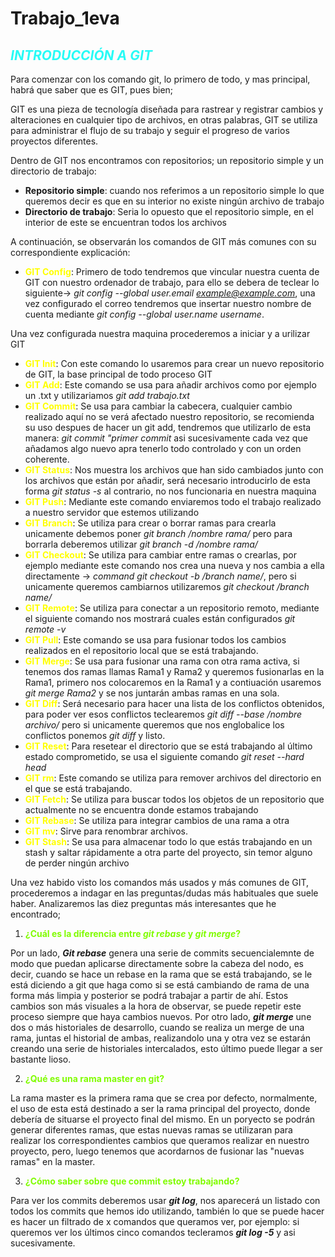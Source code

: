 # Trabajo_1eva 
## <span style= "color:#28FBF6">***INTRODUCCIÓN A GIT***</span>


Para comenzar con los comando git, lo primero de todo, y mas principal, habrá que saber que es GIT, pues bien;

GIT es una pieza de tecnología diseñada para rastrear y registrar cambios y alteraciones en cualquier tipo de archivos, en otras palabras, GIT se utiliza  para administrar el flujo de su trabajo y seguir el progreso de varios proyectos diferentes. 

Dentro de GIT nos encontramos con repositorios; un repositorio simple y un directorio de trabajo:

- **Repositorio simple**: cuando nos referimos a un repositorio simple lo que queremos decir es que en su interior no existe ningún archivo de trabajo
- **Directorio de trabajo**: Seria lo opuesto que el repositorio simple, en el interior de este se encuentran todos los archivos

A continuación, se observarán los comandos de GIT más comunes con su correspondiente explicación:

- <span style= "color:yellow">**GIT Config**</span>: Primero de todo tendremos que vincular nuestra cuenta de GIT con nuestro ordenador de trabajo, para ello se debera de teclear lo siguiente-> *git config --global user.email example@example.com*, una vez configurado el correo tendremos que insertar nuestro nombre de cuenta mediante *git config --global user.name username*.

Una vez configurada nuestra maquina procederemos a iniciar y a urilizar GIT

- <span style= "color:yellow">**GIT Init**</span>: Con este comando lo usaremos para crear un nuevo repositorio de GIT, la base principal de todo proceso GIT
- <span style= "color:yellow">**GIT Add**</span>: Este comando se usa para añadir archivos como por ejemplo un .txt y utilizariamos *git add trabajo.txt*
- <span style= "color:yellow">**GIT Commit**</span>: Se usa para cambiar la cabecera, cualquier cambio realizado aquí no se verá afectado nuestro repositorio, se recomienda su uso despues de hacer un git add, tendremos que utilizarlo de esta manera: *git commit "primer commit* asi sucesivamente cada vez que añadamos algo nuevo apra tenerlo todo controlado y con un orden coherente.
- <span style= "color:yellow">**GIT Status**</span>: Nos muestra los archivos que han sido cambiados junto con los archivos que están por añadir, será necesario introducirlo de esta forma *git status -s* al contrario, no nos funcionaria en nuestra maquina
- <span style= "color:yellow">**GIT Push**</span>: Mediante este comando enviaremos todo el trabajo realizado a nuestro servidor que estemos utilizando
- <span style= "color:yellow">**GIT Branch**</span>: Se utiliza para crear o borrar ramas para crearla unicamente debemos poner *git branch /nombre rama/* pero para borrarla deberemos utilizar *git branch -d /nombre rama/* 
- <span style= "color:yellow">**GIT Checkout**</span>: Se utiliza para cambiar entre ramas o crearlas, por ejemplo mediante este comando nos crea una nueva y nos cambia a ella directamente -> *command git checkout -b /branch name/*, pero si unicamente queremos cambiarnos utilizaremos *git checkout /branch name/*
- <span style= "color:yellow">**GIT Remote**</span>: Se utiliza para conectar a un repositorio remoto, mediante el siguiente comando nos mostrará cuales están configurados *git remote -v*
- <span style= "color:yellow">**GIT Pull**</span>: Este comando se usa para fusionar todos los cambios realizados en el repositorio local que se está trabajando.
- <span style= "color:yellow">**GIT Merge**</span>: Se usa para fusionar una rama con otra rama activa, si tenemos dos ramas llamas Rama1 y Rama2 y queremos fusionarlas en la Rama1, primero nos colocaremos en la Rama1 y a contiuación usaremos *git merge Rama2* y se nos juntarán ambas ramas en una sola.
- <span style= "color:yellow">**GIT Diff**</span>: Será necesario para hacer una lista de los conflictos obtenidos, para poder ver esos conflictos teclearemos *git diff --base /nombre archivo/* pero si unicamente queremos que nos englobalice los conflictos ponemos *git diff* y listo.
- <span style= "color:yellow">**GIT Reset**</span>: Para resetear el directorio que se está trabajando al último estado comprometido, se usa el siguiente comando *git reset --hard head*
- <span style= "color:yellow">**GIT rm**</span>: Este comando se utiliza para remover archivos del directorio en el que se está trabajando.
- <span style= "color:yellow">**GIT Fetch**</span>: Se utiliza para buscar todos los objetos de un repositorio que actualmente no se encuentra donde estamos trabajando 
- <span style= "color:yellow">**GIT Rebase**</span>: Se utiliza para integrar cambios de una rama a otra
- <span style= "color:yellow">**GIT mv**</span>: Sirve para renombrar archivos.
- <span style= "color:yellow">**GIT Stash**</span>: Se usa para almacenar todo lo que estás trabajando en un stash y saltar rápidamente a otra parte del proyecto, sin temor alguno de perder ningún archivo

Una vez habido visto los comandos más usados y más comunes de GIT, procederemos a indagar en las preguntas/dudas más habituales que suele haber. Analizaremos las diez preguntas más interesantes que he encontrado;

1.  <span style= "color:#80FC00">**¿Cuál es la diferencia entre *git rebase* y *git merge*?**</span>

Por un lado, ***Git rebase*** genera una serie de commits secuencialemnte de modo que puedan aplicarse directamente sobre la cabeza del nodo, es decir, cuando se hace un rebase en la rama que se está trabajando, se le está diciendo a git que haga como si se está cambiando de rama de una forma más limpia y posterior se podrá trabajar a partir de ahí. Estos cambios son más visuales a la hora de observar, se puede repetir este proceso siempre que haya cambios nuevos. Por otro lado, ***git merge*** une dos o más historiales de desarrollo, cuando se realiza un merge de una rama, juntas el historial de ambas, realizandolo una y otra vez se estarán creando una serie de historiales intercalados, esto último puede llegar a ser bastante lioso.

2. <span style= "color:#80FC00">**¿Qué es una rama master en git?**</span>

La rama master es la primera rama que se crea por defecto, normalmente, el uso de esta está destinado a ser la rama principal del proyecto, donde debería de situarse el proyecto final del mismo. En un poryecto se podrán generar diferentes ramas, que estas nuevas ramas se utilizaran para realizar los correspondientes cambios que queramos realizar en nuestro proyecto, pero, luego tenemos que acordarnos de fusionar las "nuevas ramas" en la master.

3. <span style= "color:#80FC00">**¿Cómo saber sobre que commit estoy trabajando?**</span>

Para ver los commits deberemos usar ***git log***, nos aparecerá un listado con todos los commits que hemos ido utilizando, también lo que se puede hacer es hacer un filtrado de x comandos que queramos ver, por ejemplo: si queremos ver los últimos cinco comandos tecleramos ***git log -5*** y asi sucesivamente.


